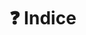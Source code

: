 # ❓ Indice

[]()

<div> </div>

[]()

<div> </div>

[]()

<div> </div>

[]()

<div> </div>

[]()

<div> </div>

[]()

<div> </div>

[]()

<div> </div>

[]()


